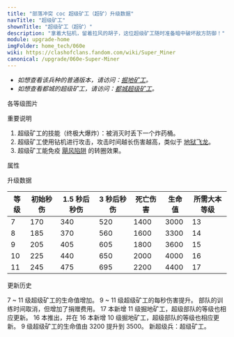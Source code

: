 ```yaml
---
title: "部落冲突 coc 超级矿工（超矿）升级数据"
navTitle: "超级矿工"
shownTitle: "超级矿工（超矿）"
description: "拿着大钻机，留着拉风的胡子，这位超级矿工随时准备暗中破坏敌方防御！"
module: upgrade-home
imgFolder: home_tech/060e
wiki: https://clashofclans.fandom.com/wiki/Super_Miner
canonical: /upgrade/060e-Super-Miner
---
```


- *如想查看该兵种的普通版本，请访问：[掘地矿工](/upgrade/000b-Miner)。*
- *如想查看都城的超级矿工，请访问：[都城超级矿工](/upgrade/200f-Super-Miner)。*

<UnitInfo :folder="$frontmatter.imgFolder" imgSrc="Super_Miner_info.png" :imgAlt="$frontmatter.navTitle" :description="$frontmatter.description" />

<SmallTitle>各等级图片</SmallTitle>

<Panel>
    <UnitImgGroup :folder="$frontmatter.imgFolder">
        <UnitImg imgTitle="所有等级" imgSrc="Super_Miner7.png" />
    </UnitImgGroup>
</Panel>

<SmallTitle>重要说明</SmallTitle>

1. 超级矿工的技能（终极大爆炸）：被消灭时丢下一个炸药桶。
2. 超级矿工使用钻机进行攻击，攻击时间越长伤害越高，类似于 [地狱飞龙](/upgrade/0604-Inferno-Dragon)。
3. 超级矿工能免疫 [飓风陷阱](/upgrade/0386-Tornado-Trap) 的转圈效果。

<SmallTitle>属性</SmallTitle>

<UnitProperties>
    <UnitProperty pKey="部队类型" pValue="地面近战单位" />
    <UnitProperty pKey="攻击偏好" pValue="无" />
    <UnitProperty pKey="伤害类型" pValue="单体伤害" />
    <UnitProperty pKey="攻击的目标" pValue="仅地面目标" />
    <UnitProperty pKey="占据人口" pValue="24" />
    <UnitProperty pKey="移动速度" pValue="4 格/秒 (进攻)<br>2.8 格/秒 (防守)" />
    <UnitProperty pKey="攻击速度" pValue="0.25 秒/次" />
    <UnitProperty pKey="攻击距离" pValue="0.6 格" />
    <UnitProperty pKey="死亡后的爆炸半径" pValue="2 格" />
    <UnitProperty pKey="最低矿工等级" pValue="7" />
    <UnitProperty pKey="最低大本等级" pValue="13" />
    <UnitProperty pKey="强化费用" pValue="2.5 万黑油" />
    <UnitProperty pKey="强化有效期" pValue="3 天" />
    <UnitProperty pKey="训练时间" pValue="无" trainingSystem="2025" />
    <UnitProperty pKey="捐赠费用" pValue="12,12,36000,Elixir" :isDonationCost="true" />
</UnitProperties>

<SmallTitle>升级数据</SmallTitle>

<UnitTable>

| 等级 |  初始秒伤  |  1.5 秒后秒伤  | 3 秒后秒伤 |  死亡伤害 | 生命值 |所需大本等级|
| ---- |    ----   |      ----     |    ----   |    ----   |  ---- |    ----   |
|   7  |    170    |      340      |     520   |    1400   |  3000 |     13    |
|   8  |    185    |      370      |     560   |    1600   |  3300 |     14    |
|   9  |    205    |      405      |     605   |    1800   |  3600 |     15    |
|  10  |    225    |      440      |     650   |    2000   |  4000 |     16    |
|  11  |    245    |      475      |     695   |    2200   |  4400 |     17    |
</UnitTable>

<SmallTitle>更新历史</SmallTitle>

<Timeline>
    <TimelineItem date="2025/06/30">
        <TimelineRow>7 ~ 11 级超级矿工的生命值增加。</TimelineRow>
        <TimelineRow>9 ~ 11 级超级矿工的每秒伤害提升。</TimelineRow>
    </TimelineItem>
    <TimelineItem date="2025/03/27">
        <TimelineRow>部队的训练时间取消，但增加了捐赠费用。</TimelineRow>
    </TimelineItem>
    <TimelineItem date="2025/02/10">
        <TimelineRow>17 本新增 11 级掘地矿工，超级部队的等级也相应更新。</TimelineRow>
    </TimelineItem>
    <TimelineItem date="2023/12/12">
        <TimelineRow>16 本推出，并在 16 本新增 10 级掘地矿工，超级部队的等级也相应更新。</TimelineRow>
    </TimelineItem>
    <TimelineItem date="2023/06/12">
        <TimelineRow>9 级超级矿工的生命值由 3200 提升到 3500。</TimelineRow>
    </TimelineItem>
    <TimelineItem date="2022/12/12">
        <TimelineRow>新超级兵：超级矿工。</TimelineRow>
    </TimelineItem>
    <TimelineItem :historyBottom="true" />
</Timeline>